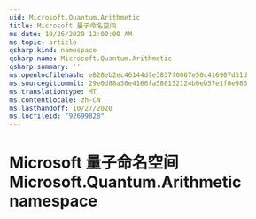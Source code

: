 ```yaml
---
uid: Microsoft.Quantum.Arithmetic
title: Microsoft 量子命名空间
ms.date: 10/26/2020 12:00:00 AM
ms.topic: article
qsharp.kind: namespace
qsharp.name: Microsoft.Quantum.Arithmetic
qsharp.summary: ''
ms.openlocfilehash: e828eb2ec46144dfe3837f0067e50c416907d31d
ms.sourcegitcommit: 29e0d88a30e4166fa580132124b0eb57e1f0e986
ms.translationtype: MT
ms.contentlocale: zh-CN
ms.lasthandoff: 10/27/2020
ms.locfileid: "92699828"
---
```

# <a name="microsoftquantumarithmetic-namespace"></a><span data-ttu-id="e5563-102">Microsoft 量子命名空间</span><span class="sxs-lookup"><span data-stu-id="e5563-102">Microsoft.Quantum.Arithmetic namespace</span></span>



